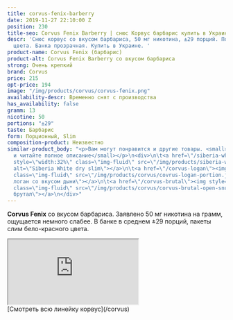 ```yaml
---
title: corvus-fenix-barberry
date: 2019-11-27 22:10:00 Z
position: 230
title-seo: Corvus Fenix Barberry | снюс Корвус барбарис купить в Украине
descr: 'Снюс корвус со вкусом барбариса, 50 мг никотина, ±29 порций. Порции slim бело-красного
  цвета. Банка прозрачная. Купить в Украине. '
product-name: Corvus Fenix (барбарис)
product-alt: Corvus Fenix Barberry со вкусом барбариса
strong: Очень крепкий
brand: Corvus
price: 215
opt-price: 194
image: "/img/products/corvus/corvus-fenix.png"
availability-descr: Временно снят с производства
has_availability: false
gramm: 13
nicotine: 50
portions: "±29"
taste: Барбарис
form: Порционный, Slim
composition-product: Неизвестно
similar-product_body: "<p>Вам могут понравится и другие товары. <small>Жмите на картинки
  и читайте полное описание</small></p>\n<div>\n\t<a href=\"/siberia-white-dry-slim\"><img
  style=\"width:32%\" class=\"img-fluid\" src=\"/img/products/siberia-white-dry-slim/siberia-open-and-cryo.jpg\"
  alt=\"Siberia White dry slim\"></a>\n\t<a href=\"/corvus-logan\"><img style=\"width:32%\"
  class=\"img-fluid\" src=\"/img/products/corvus/covrus-logan-portion.jpg\" alt=\"Корвус
  логан со вкусом дыни\"></a>\n\t<a href=\"/corvus-brutal\"><img style=\"width:32%\"
  class=\"img-fluid\" src=\"/img/products/corvus/corvus-brutal-open-snus.jpg\" alt=\"Корвус
  брутал\"></a>\n</div>"
---
```


<b>Corvus Fenix</b> со вкусом барбариса. Заявлено 50 мг никотина на грамм, ощущается немного слабее. В банке в среднем ±29 порций, пакеты слим бело-красного цвета. 

<div class="embed-responsive embed-responsive-16by9 mb-3">
  <iframe class="embed-responsive-item" src="https://www.youtube.com/embed/z8-3ZhYOYWY" allowfullscreen></iframe>
</div>
[Смотреть всю линейку корвус](/corvus)